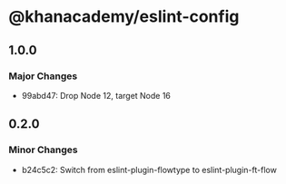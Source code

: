 # @khanacademy/eslint-config

## 1.0.0

### Major Changes

-   99abd47: Drop Node 12, target Node 16

## 0.2.0

### Minor Changes

-   b24c5c2: Switch from eslint-plugin-flowtype to eslint-plugin-ft-flow
